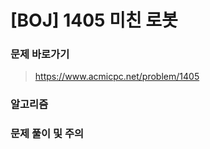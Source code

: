 # [BOJ] 1405 미친 로봇

### 문제 바로가기

>  https://www.acmicpc.net/problem/1405

### 알고리즘

> 

### 문제 풀이 및 주의

> 


